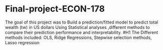 # Final-project-ECON-178
The goal of this project was to Build a prediction/fitted model to predict total wealth (tw) in US dollars
Using Statistical analyses
,different methods to compare their prediction performance and interpretability.
#H1 The Different methods included: OLS, Ridge Regressions, Stepwise selection methods, Lasso regression
